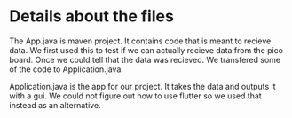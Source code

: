 # Details about the files

The App.java is maven project. It contains code that is meant to recieve data. We first used this to test if we can actually recieve data from the pico board. Once we could tell that the data was recieved. We transfered some of the code to Application.java.

Application.java is the app for our project. It takes the data and outputs it with a gui. We could not figure out how to use flutter so we used that instead as an alternative.
